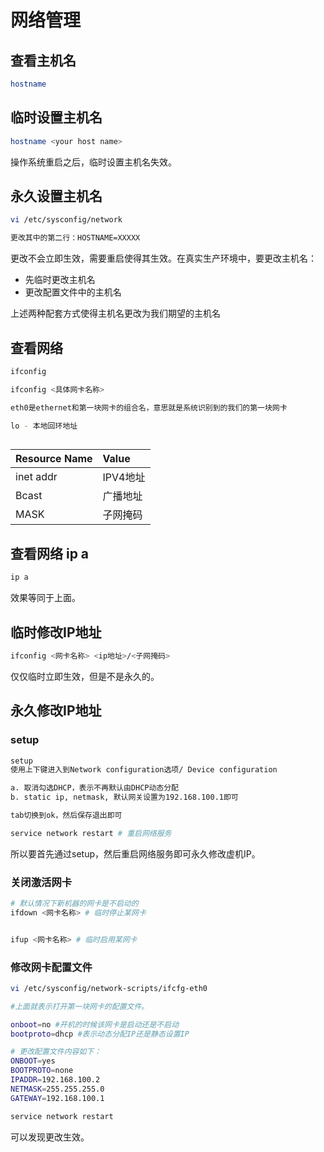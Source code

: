 # 网络管理

## 查看主机名
```sh
hostname
```

## 临时设置主机名
```sh
hostname <your host name>
```
操作系统重启之后，临时设置主机名失效。

## 永久设置主机名

```sh
vi /etc/sysconfig/network

更改其中的第二行：HOSTNAME=XXXXX
```
更改不会立即生效，需要重启使得其生效。在真实生产环境中，要更改主机名：
* 先临时更改主机名
* 更改配置文件中的主机名

上述两种配套方式使得主机名更改为我们期望的主机名

## 查看网络
```sh
ifconfig

ifconfig <具体网卡名称>

eth0是ethernet和第一块网卡的组合名，意思就是系统识别到的我们的第一块网卡

lo - 本地回环地址



```

| Resource Name | Value |
| :--- | :--- |
| inet addr | IPV4地址 |
| Bcast | 广播地址 |
| MASK | 子网掩码 |


## 查看网络 ip a

```sh
ip a
```
效果等同于上面。


## 临时修改IP地址

```sh
ifconfig <网卡名称> <ip地址>/<子网掩码>
```
仅仅临时立即生效，但是不是永久的。

## 永久修改IP地址

### setup

```sh
setup
使用上下键进入到Network configuration选项/ Device configuration

a. 取消勾选DHCP，表示不再默认由DHCP动态分配
b. static ip, netmask, 默认网关设置为192.168.100.1即可

tab切换到ok，然后保存退出即可
```

```sh
service network restart # 重启网络服务
```
所以要首先通过setup，然后重启网络服务即可永久修改虚机IP。

### 关闭激活网卡
```sh
# 默认情况下新机器的网卡是不启动的
ifdown <网卡名称> # 临时停止某网卡


ifup <网卡名称> # 临时启用某网卡
```

### 修改网卡配置文件

```sh
vi /etc/sysconfig/network-scripts/ifcfg-eth0

#上面就表示打开第一块网卡的配置文件。

onboot=no #开机的时候该网卡是启动还是不启动
bootproto=dhcp #表示动态分配IP还是静态设置IP

# 更改配置文件内容如下：
ONBOOT=yes
BOOTPROTO=none
IPADDR=192.168.100.2
NETMASK=255.255.255.0
GATEWAY=192.168.100.1
```

```sh
service network restart
```
可以发现更改生效。















